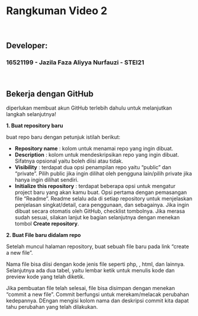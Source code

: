 # Rangkuman Video 2

<p>&nbsp;</p>

## Developer:
### 16521199 - Jazila Faza Aliyya Nurfauzi - STEI21

<p>&nbsp;</p>

## Bekerja dengan GitHub
diperlukan membuat akun GitHub terlebih dahulu untuk melanjutkan langkah selanjutnya!

**1. Buat repository baru**

buat repo baru dengan petunjuk istilah berikut:
- **Repository name** : kolom untuk menamai repo yang ingin dibuat.
- **Description** : kolom untuk mendeskripsikan repo yang ingin dibuat. Sifatnya opsional yaitu boleh diisi atau tidak.
- **Visibility** : terdapat dua opsi penampilan repo yaitu “public” dan “private”. Pilih public jika ingin dilihat oleh pengguna lain/pilih private jika hanya ingin dilihat sendiri.
- **Initialize this repository** : terdapat beberapa opsi untuk mengatur project baru yang akan kamu buat.
 Opsi pertama dengan pemasangan file “Readme”. Readme selalu ada di setiap repository untuk menjelaskan penjelasan singkat/detail, cara penggunaan, dan sebagainya. Jika ingin dibuat secara otomatis oleh GitHub, checklist tombolnya.
Jika merasa sudah sesuai, silakan lanjut ke bagian selanjutnya dengan menekan tombol **Create repository**.

**2. Buat File baru didalam repo**

Setelah muncul halaman repository, buat sebuah file baru pada link “create a new file”.

Nama file bisa diisi dengan kode jenis file seperti php, , html, dan lainnya. Selanjutnya ada dua tabel, yaitu lembar ketik untuk menulis kode dan preview kode yang telah diketik.
 
Jika pembuatan file telah selesai, file bisa disimpan dengan menekan “commit a new file”. Commit berfungsi untuk merekam/melacak perubahan kedepannya. DEngan mengisi kolom nama dan deskripsi commit kita dapat tahu perubahan yang telah dilakukan.
